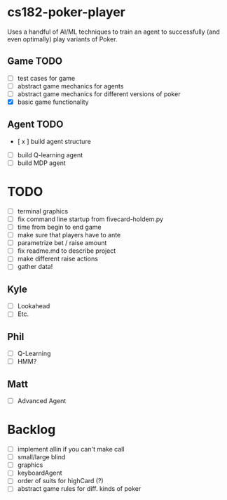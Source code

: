 # cs182-poker-player

Uses a handful of AI/ML techniques to train an agent to successfully (and even optimally) play variants of Poker.

## Game TODO
- [ ] test cases for game
- [ ] abstract game mechanics for agents
- [ ] abstract game mechanics for different versions of poker
- [x] basic game functionality

## Agent TODO
- [ x ] build agent structure
- [ ] build Q-learning agent
- [ ] build MDP agent

# TODO
- [ ] terminal graphics
- [ ] fix command line startup from fivecard-holdem.py
- [ ] time from begin to end game
- [ ] make sure that players have to ante
- [ ] parametrize bet / raise amount
- [ ] fix readme.md to describe project
- [ ] make different raise actions
- [ ] gather data!

## Kyle
- [ ] Lookahead
- [ ] Etc.
## Phil
- [ ] Q-Learning
- [ ] HMM?
## Matt
- [ ] Advanced Agent
# Backlog
- [ ] implement allin if you can't make call
- [ ] small/large blind
- [ ] graphics
- [ ] keyboardAgent
- [ ] order of suits for highCard (?)
- [ ] abstract game rules for diff. kinds of poker
